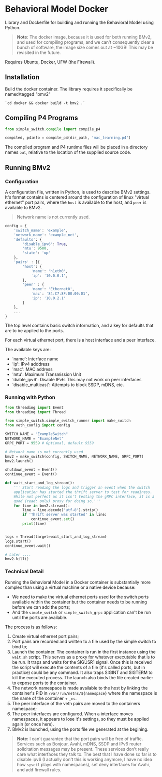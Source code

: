 # Behavioral Model Docker

Library and Dockerfile for building and running the Behavioral Model using
Python.

> **Note:** The docker image, because it is used for both running BMv2, and used
> for compiling programs, and we can't consequently clear a bunch of software,
> the image size comes out at ~10GB! This may be revisited in the future.

Requires Ubuntu, Docker, UFW (the Firewall).

## Installation

Build the docker container. The library requires it specifically be named/tagged
"bmv2"

    `cd docker && docker build -t bmv2 .`

## Compiling P4 Programs

```python
from simple_switch.compile import compile_p4

compiled, p4info = compile_p4(dir_path, 'mac_learning.p4')
```

The compiled program and P4 runtime files will be placed in a directory names
`out`, relative to the location of the supplied source code.


## Running BMv2


### Configuration

A configuration file, written in Python, is used to describe BMv2 settings.
It's format contains is centered around the configuration of linux "virtual
ethernet" port pairs, where the `host` is available to the host, and `peer` is
available to BMv2.

> Network name is not currently used.

```python
config = {
    'switch_name': 'example',
    'network_name': 'example_net',
    'defaults': {
        'disable_ipv6': True,
        'mtu': 9500,
        'state': 'up'
    },
    'pairs' : [{
        'host': {
            'name': 'h1eth0',
            'ip': '10.0.0.1',
        },
        'peer' : {
            'name': 'Ethernet0',
            'mac': '84:C7:8F:00:00:01',
            'ip': '10.0.2.1'
        }
    },
    ...
}
```

The top level contains basic switch information, and a key for defaults that are
to be applied to the ports.

For each virtual ethernet port, there is a host interface and a peer interface.

The available keys are:
* 'name': Interface name
* 'ip': IPv4 adddress
* 'mac': MAC address
* 'mtu': Maximum Transmission Unit
* 'diable_ipv6': Disable IPv6. This may not work on peer interfaces
* 'disable_multicast': Attempts to block SSDP, mDNS, etc.




### Running with Python

```python
from threading import Event
from threading import Thread

from simple_switch.simple_switch_runner import make_switch
from veth_config import config

SWITCH_NAME = "ExampleSwitch"
NETWORK_NAME = "ExampleNet"
GRPC_PORT = 9559 # Optional, default 9559

# Network name is not currently used
bmv2 = make_switch(config, SWITCH_NAME, NETWORK_NAME, GRPC_PORT)
bmv2.launch()

shutdown_event = Event()
continue_event = Event()

def wait_start_and_log_stream():
    ''' Start reading the logs and trigger an event when the switch
    application has started the thrift server to test for readiness.
    While not perfect as it isn't testing the gRPC interface, it is a
    good (read: only) proxy for doing so.'''
    for line in bmv2.stream():
        line = line.decode('utf-8').strip()
        if 'Thrift server was started' in line:
            continue_event.set()
        print(line)


logs = Thread(target=wait_start_and_log_stream)
logs.start()
continue_event.wait()

# Later ....
bmv2.kill()
```

### Technical Detail

Running the Behavioral Model in a Docker container is substantially more complex
than using a virtual machine or a native device because:

* We need to make the virtual ethernet ports used for the switch ports 
  available within the container but the container needs to be running before we
  can add the ports;
* And the `simple_switch` or `simple_switch_grpc` application can't be run until
  the ports are available.


The process is as follows:
1. Create virtual ethernet port pairs;
2. Port pairs are recorded and written to a file used by the simple switch to
   bind to;
3. Launch the container. The container is run in the first instance using the
   `wait.sh` script. This serves as a proxy for whatever executable that is to
   be run. It traps and waits for the SIGUSR1 signal. Once this is received the
   script will execute the contents of a file (it's called ports, but in
   practice) could be any command. It also traps SIGINT and SIGTERM to kill the
   executed process. The launch also binds the file created earlier to expose
   ports to the container.
4. The network namespace is made available to the host by linking the 
   container's PID in `/var/run/netns/${namespace}` where the namespace is the
   name of the container + `_ns`.
5. The peer interface of the veth pairs are moved to the containers namespace;
6. The peer interfaces are configured. When a interface moves namespaces, it
   appears to lose it's settings, so they must be applied again (or once here).
7. BMv2 is launched, using the ports file we generated at the begining.


> **Note:** I can't guarantee that the port pairs will be free of traffic. 
> Services such as Bonjour, Avahi, mDNS, SSDP and IPv6 router solicitation
> messages may be present. These services don't really care what interfaces they
> talk to. The best that I have done so far is to disable ipv6 (I actually 
> don't this is working anymore, I have no idea how `sysctl` plays with 
> namespaces), set deny interfaces for Avahi, and add firewall rules.



